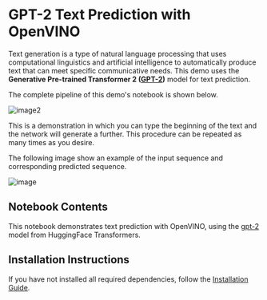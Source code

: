 # GPT-2 Text Prediction with OpenVINO
Text generation is a type of natural language processing that uses computational linguistics and artificial intelligence to automatically produce text that can meet specific communicative needs.
This demo uses the **Generative Pre-trained Transformer 2 ([GPT-2](https://github.com/openai/gpt-2/blob/master/model_card.md))** model for text prediction.

The complete pipeline of this demo's notebook is shown below.

![image2](https://user-images.githubusercontent.com/91228207/163990722-d2713ede-921e-4594-8b00-8b5c1a4d73b5.jpeg)

This is a demonstration in which you can type the beginning of the text and the network will generate a further. This procedure can be repeated as many times as you desire.

The following image show an example of the input sequence and corresponding predicted sequence.

![image](https://user-images.githubusercontent.com/91228207/185103977-54b1671a-f02c-4f4b-9722-5c4e8b119fc7.png)
## Notebook Contents

This notebook demonstrates text prediction with OpenVINO, using the [gpt-2](https://huggingface.co/gpt2) model from HuggingFace Transformers.

## Installation Instructions

If you have not installed all required dependencies, follow the [Installation Guide](https://github.com/openvinotoolkit/openvino_notebooks/blob/main/README.md).
